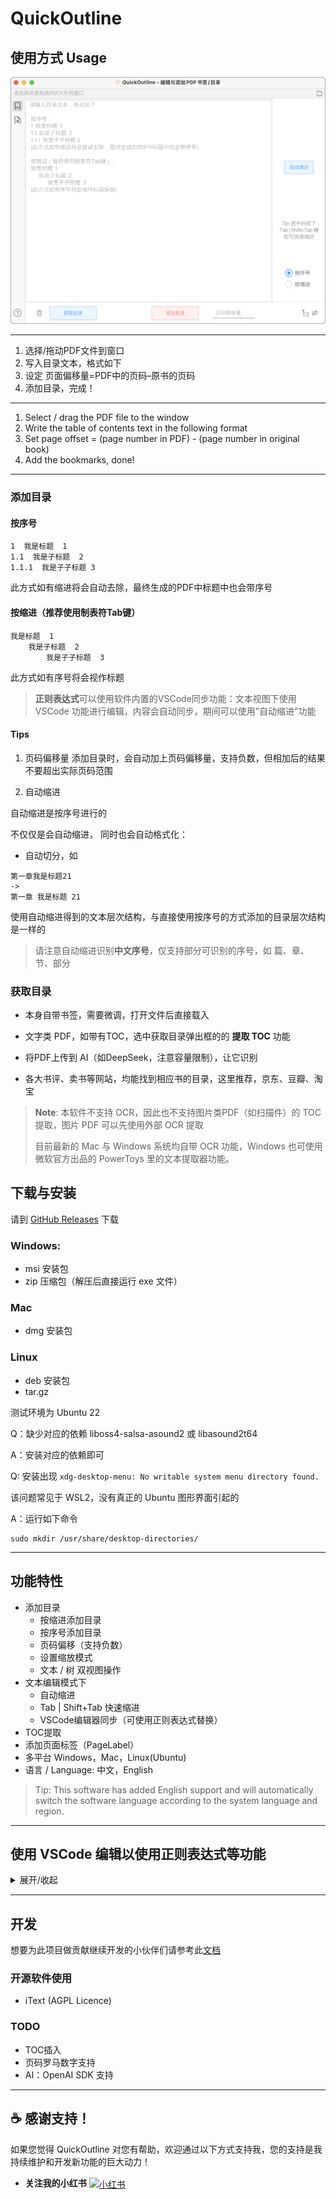 # QuickOutline

## 使用方式 Usage


![interface](image/screenshot.png)


---

1. 选择/拖动PDF文件到窗口
2. 写入目录文本，格式如下
3. 设定 页面偏移量=PDF中的页码–原书的页码
4. 添加目录，完成！
---
1. Select / drag the PDF file to the window
2. Write the table of contents text in the following format
3. Set page offset = (page number in PDF) - (page number in original book)
4. Add the bookmarks, done!

---

### 添加目录

#### 按序号
```
1  我是标题  1
1.1  我是子标题  2
1.1.1  我是子子标题 3
```
此方式如有缩进将会自动去除，最终生成的PDF中标题中也会带序号

#### 按缩进（推荐使用制表符Tab键）
```
我是标题  1
    我是子标题  2
        我是子子标题  3
```
此方式如有序号将会视作标题

> **正则表达式**可以使用软件内置的VSCode同步功能：文本视图下使用 VSCode 功能进行编辑，内容会自动同步，期间可以使用”自动缩进"功能



#### Tips
1. 页码偏移量
   添加目录时，会自动加上页码偏移量，支持负数，但相加后的结果不要超出实际页码范围

2. 自动缩进

自动缩进是按序号进行的

不仅仅是会自动缩进， 同时也会自动格式化：

- 自动切分，如
```
第一章我是标题21
->
第一章 我是标题 21
```

使用自动缩进得到的文本层次结构，与直接使用按序号的方式添加的目录层次结构是一样的

> 请注意自动缩进识别**中文序号**，仅支持部分可识别的序号，如 篇、章、节、部分




### 获取目录

- 本身自带书签，需要微调，打开文件后直接载入

- 文字类 PDF，如带有TOC，选中获取目录弹出框的的 **提取 TOC** 功能

- 将PDF上传到 AI（如DeepSeek，注意容量限制），让它识别

- 各大书评、卖书等网站，均能找到相应书的目录，这里推荐，京东、豆瓣、淘宝


> **Note**: 本软件不支持 OCR，因此也不支持图片类PDF（如扫描件）的 TOC 提取，图片 PDF 可以先使用外部 OCR 提取
>
> 目前最新的 Mac 与 Windows 系统均自带 OCR 功能，Windows 也可使用微软官方出品的 PowerToys 里的文本提取器功能。




## 下载与安装

请到 [GitHub Releases](https://github.com/ririv/QuickOutline/releases) 下载

### Windows:
- msi 安装包
- zip 压缩包（解压后直接运行 exe 文件）

### Mac
- dmg 安装包

### Linux
- deb 安装包
- tar.gz

测试环境为 Ubuntu 22


Q：缺少对应的依赖 liboss4-salsa-asound2 或 libasound2t64

A：安装对应的依赖即可

Q: 安装出现 `xdg-desktop-menu: No writable system menu directory found.`

该问题常见于 WSL2，没有真正的 Ubuntu 图形界面引起的

A：运行如下命令

```shell
sudo mkdir /usr/share/desktop-directories/
```


---

## 功能特性

- 添加目录
  - 按缩进添加目录
  - 按序号添加目录
  - 页码偏移（支持负数）
  - 设置缩放模式
  - 文本 / 树 双视图操作
- 文本编辑模式下
  - 自动缩进
  - Tab | Shift+Tab 快速缩进
  - VSCode编辑器同步（可使用正则表达式替换）
- TOC提取
- 添加页面标签（PageLabel）
- 多平台 Windows，Mac，Linux(Ubuntu)
- 语言 / Language: 中文，English

> Tip: This software has added English support and will automatically switch the software language according to the system language and region.

---


## 使用 VSCode 编辑以使用正则表达式等功能
<details>
<summary>展开/收起</summary>

本软件不提供高级编辑功能（如正则表达式，VSCode 自带此功能）

如想使用，请使用软件中提供的 VSCode 按钮以启动

VSCode 中的内容会自动同步至软件窗口中（需在 VSCode 中保存文件，可以打开自动保存功能）

注意此同步是单项同步，即 VSCode → 本软件

但在此期间，你可以使用软件中的自动缩进功能，此时软件中文本也会立即至 VSCode 中

### 配置

请先下载 [VSCode](https://code.visualstudio.com/)

需要添加至环境变量，方法也很简单

### Windows

参考 [Visual Studio Code on Windows](https://code.visualstudio.com/docs/setup/windows)

安装时勾选"添加到 Path"（默认已勾选，用户无需进行任何操作），安装后需重启

> **Tip:** 若在下载时将其不慎取消勾选，可在找到安装目录下的 bin 文件夹，将其添加到系统环境变量中的 Path

### MacOS

> **Note:** 由于该功能需要签名，目前 v2.0+ 的 Mac 版本已停用该功能

参考 [Visual Studio Code on macOS](https://code.visualstudio.com/docs/setup/mac#_launching-from-the-command-line)

1. 启动 VSCode.

2. 按下组合键 (Cmd+Shift+P)，输入 'shell command' 找到命令行: Install 'code' command in PATH command.

</details>

---

## 开发
想要为此项目做贡献继续开发的小伙伴们请参考此[文档](Dev_doc.md)

### 开源软件使用

- iText (AGPL Licence)


### TODO
- TOC插入
- 页码罗马数字支持
- AI：OpenAI SDK 支持

---

## ☕ 感谢支持！

如果您觉得 QuickOutline 对您有帮助，欢迎通过以下方式支持我，您的支持是我持续维护和开发新功能的巨大动力！

*   **关注我的小红书**  <a href="https://www.xiaohongshu.com/user/profile/5f988414000000000101ca29"><img src="https://img.shields.io/badge/小红书-关注我-FF6A6A?style=flat-square&logo=xiaohongshu" alt="小红书" style="vertical-align: middle;"></a>

[//]: # (*   **请我喝杯咖啡**  [微信支付]&#40;https://your_wechat_payment_link.com&#41; | [支付宝]&#40;https://your_alipay_payment_link.com&#41;)